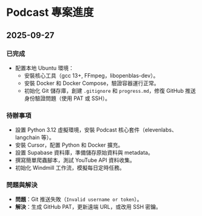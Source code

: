 # Podcast 專案進度

## 2025-09-27
### 已完成
- 配置本地 Ubuntu 環境：
  - 安裝核心工具（gcc 13+, FFmpeg，libopenblas-dev）。
  - 安裝 Docker 和 Docker Compose，驗證容器運行正常。
  - 初始化 Git 儲存庫，創建 `.gitignore` 和 `progress.md`，修復 GitHub 推送身份驗證問題（使用 PAT 或 SSH）。

### 待辦事項
- 設置 Python 3.12 虛擬環境，安裝 Podcast 核心套件（elevenlabs、langchain 等）。
- 安裝 Cursor，配置 Python 和 Docker 擴充。
- 設置 Supabase 資料庫，準備儲存原始資料與 metadata。
- 撰寫簡單爬蟲腳本，測試 YouTube API 資料收集。
- 初始化 Windmill 工作流，模擬每日定時任務。

### 問題與解決
- **問題**：Git 推送失敗（`Invalid username or token`）。
- **解決**：生成 GitHub PAT，更新遠端 URL，或改用 SSH 密鑰。
